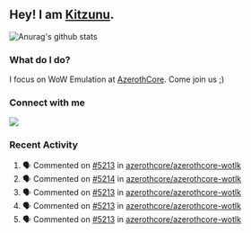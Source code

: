 ## Hey! I am [Kitzunu](https://Github.com/Kitzunu).

![Anurag's github stats](https://github-readme-stats.kitzunu.vercel.app/api?username=Kitzunu&show_icons=true)

### What do I do?

I focus on WoW Emulation at [AzerothCore](https://Github.com/AzerothCore). Come join us ;)

### Connect with me
[![](https://img.shields.io/badge/AzerothCore%20Discord-Connect%20with%20me!-green)](https://discord.com/invite/gkt4y2x)

### Recent Activity

<!--START_SECTION:activity-->
1. 🗣 Commented on [#5213](https://github.com/azerothcore/azerothcore-wotlk/issues/5213) in [azerothcore/azerothcore-wotlk](https://github.com/azerothcore/azerothcore-wotlk)
2. 🗣 Commented on [#5214](https://github.com/azerothcore/azerothcore-wotlk/issues/5214) in [azerothcore/azerothcore-wotlk](https://github.com/azerothcore/azerothcore-wotlk)
3. 🗣 Commented on [#5213](https://github.com/azerothcore/azerothcore-wotlk/issues/5213) in [azerothcore/azerothcore-wotlk](https://github.com/azerothcore/azerothcore-wotlk)
4. 🗣 Commented on [#5213](https://github.com/azerothcore/azerothcore-wotlk/issues/5213) in [azerothcore/azerothcore-wotlk](https://github.com/azerothcore/azerothcore-wotlk)
5. 🗣 Commented on [#5213](https://github.com/azerothcore/azerothcore-wotlk/issues/5213) in [azerothcore/azerothcore-wotlk](https://github.com/azerothcore/azerothcore-wotlk)
<!--END_SECTION:activity-->

